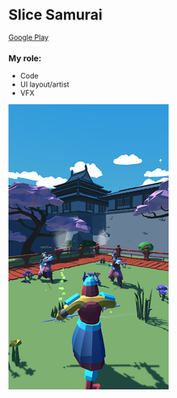 # Slice Samurai

[Google Play](https://play.google.com/store/apps/details?id=com.zlodey.SliceSamurai)

### My role:

- Code
- UI layout/artist
- VFX

![Slice Samurai](./image001.png)
